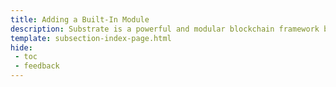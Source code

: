 ```yaml
---
title: Adding a Built-In Module
description: Substrate is a powerful and modular blockchain framework built in Rust that is used to build Polkadot's relay chain, the Tanssi network and the ContainerChains.
template: subsection-index-page.html
hide:
 - toc
 - feedback
---
```

